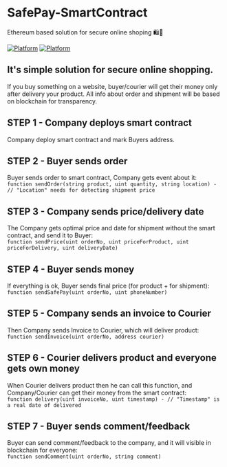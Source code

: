 # SafePay-SmartContract
Ethereum based solution for secure online shoping 🛍️🛒

[![Platform](https://img.shields.io/badge/Platform-Ethereum-brightgreen.svg)](https://en.wikipedia.org/wiki/Ethereum)
[![Platform](https://img.shields.io/badge/Compiler-^0.4.18-yellow.svg)](http://solidity.readthedocs.io/en/v0.4.18/)

## It's simple solution for secure online shopping.
If you buy something on a website, buyer/courier will get their money only after delivery your product. 
All info about order and shipment will be based on blockchain for transparency.

## STEP 1 - Company deploys smart contract
Company deploy smart contract and mark Buyers address.

## STEP 2 - Buyer sends order
Buyer sends order to smart contract, Company gets event about it: <br>
`function sendOrder(string product, uint quantity, string location) - // "Location" needs for detecting shipment price `

## STEP 3 - Company sends price/delivery date
The Company gets optimal price and date for shipment without the smart contract, and send it to Buyer: <br>
`function sendPrice(uint orderNo, uint priceForProduct, uint priceForDelivery, uint deliveryDate)`

## STEP 4 - Buyer sends money
If everything is ok, Buyer sends final price (for product + for shipment): <br>
`function sendSafePay(uint orderNo, uint phoneNumber)`

## STEP 5 - Company sends an invoice to Courier
Then Company sends Invoice to Courier, which will deliver product:  <br>
`function sendInvoice(uint orderNo, address courier)`

## STEP 6 - Courier delivers product and everyone gets own money
When Courier delivers product then he can call this function, and Company/Courier can get their money from the smart contract: <br>
`function delivery(uint invoiceNo, uint timestamp) - // "Timestamp" is a real date of delivered`

## STEP 7 - Buyer sends comment/feedback
Buyer can send comment/feedback to the company, and it will visible in blockchain for everyone: <br>
`function sendComment(uint orderNo, string comment)`
